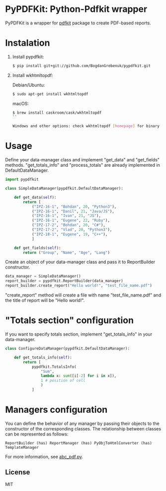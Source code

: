 # PyPDFKit: Python-Pdfkit wrapper

PyPDFKit is a wrapper for [pdfkit] package to create PDF-based reports.

# Instalation

1. Install pypdfkit:
    ```sh
    $ pip install git+git://github.com/BogdanGrebenuk/pypdfkit.git
    ```
2. Install wkhtmltopdf:

    Debian/Ubuntu:
    ```sh
    $ sudo apt-get install wkhtmltopdf
    ```
    macOS:
    ```sh
    $ brew install caskroom/cask/wkhtmltopdf
    ``

    Windows and other options: check wkhtmltopdf [homepage] for binary installers (don't forget to set the windows enviroment variables).

# Usage

Define your data-manager class and implement "get_data" and "get_fields" methods.
"get_totals_info" and "process_totals" are already implemented in DefaultDataManager.

```python
import pypdfkit

class SimpleDataManager(pypdfkit.DefaultDataManager):

    def get_data(self):
        return [
            ("IPZ-16-1", "Bohdan", 20, "Python3"),
            ("IPZ-16-1", "Danil", 21, "Java/JS"),
            ("IPZ-16-1", "Ivan", 21, "JS"),
            ("IPZ-16-1", "Eugene", 22, "Ruby"),
            ("IPZ-17-2", "Bohdan", 20, "С#"),
            ("IPZ-17-2", "Vlad", 20, "Python3"),
            ("IPZ-18-1", "Eugene", 19, "С++"),
            ]

    def get_fields(self):
        return ("Group", "Name", "Age", "Lang")
```

Create an object of your data-manager class and pass it to ReportBuilder constructor.

```python
data_manager = SimpleDataManager()
report_builder = pypdfkit.ReportBuilder(data_manager)
report_builder.create_report("Hello world!", "test_file_name.pdf")
```

"create_report" method will create a file with name "test_file_name.pdf" and the title of report will be "Hello world!".

# "Totals section" configuration

If you want to specify totals section, implement "get_totals_info" in your data-manager.

```python
class ConfigureDataManager(pypdfkit.DefaultDataManager):

    def get_totals_info(self):
        return [ 
            pypdfkit.TotalsInfo(
                "Sum", 
                lambda x: sum([i[-2] for i in x]), 
                1 # position of cell
                )
            ]
```

# Managers configuration

You can define the behavior of any manager by passing their objects to the constructor of the corresponding classes. The relationship between classes can be represented as follows:

``` ReportBuilder (has) ReportManager (has) PyObjToHtmlConverter (has) TemplateManager ```


For more information, see [abc_pdf.py].

License
----

MIT



[//]: # (These are reference links used in the body of this note and get stripped out when the markdown processor does its job. There is no need to format nicely because it shouldn't be seen. Thanks SO - http://stackoverflow.com/questions/4823468/store-comments-in-markdown-syntax)

   [pdfkit]: <https://github.com/JazzCore/python-pdfkit>
   [homepage]: <http://wkhtmltopdf.org/>
   [abc_pdf.py]: <https://github.com/BogdanGrebenuk/pypdfkit/blob/master/pypdfkit/abc_pdf.py>
  
